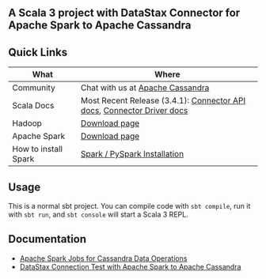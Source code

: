 ## A Scala 3 project with DataStax Connector for Apache Spark to Apache Cassandra

## Quick Links

| What                  | Where                                                                                                                                                                                                                                                                                                               |
|-----------------------|---------------------------------------------------------------------------------------------------------------------------------------------------------------------------------------------------------------------------------------------------------------------------------------------------------------------|
| Community             | Chat with us at [Apache Cassandra](https://cassandra.apache.org/_/community.html#discussions)                                                                                                                                                                                                                       |
| Scala Docs            | Most Recent Release (3.4.1): [Connector API docs](https://datastax.github.io/spark-cassandra-connector/ApiDocs/3.4.1/connector/com/datastax/spark/connector/index.html), [Connector Driver docs](https://datastax.github.io/spark-cassandra-connector/ApiDocs/3.4.1/driver/com/datastax/spark/connector/index.html) 
| Hadoop                | [Download page](https://hadoop.apache.org/releases.html#Download)                                                                                                                                                                                                                                                   |
| Apache Spark          | [Download page](https://spark.apache.org/downloads.html)                                                                                                                                                                                                                                                            |
| How to install Spark  | [Spark / PySpark Installation](https://github.com/GalvanizeDataScience/spark-install?tab=readme-ov-file)                                                                                                                                                                                                                                        |

## Usage

This is a normal sbt project. You can compile code with `sbt compile`, run it with `sbt run`, and `sbt console` will start a Scala 3 REPL.

## Documentation

- [Apache Spark Jobs for Cassandra Data Operations](docs/job.md)
- [DataStax Connection Test with Apache Spark to Apache Cassandra](docs/connection.md)


